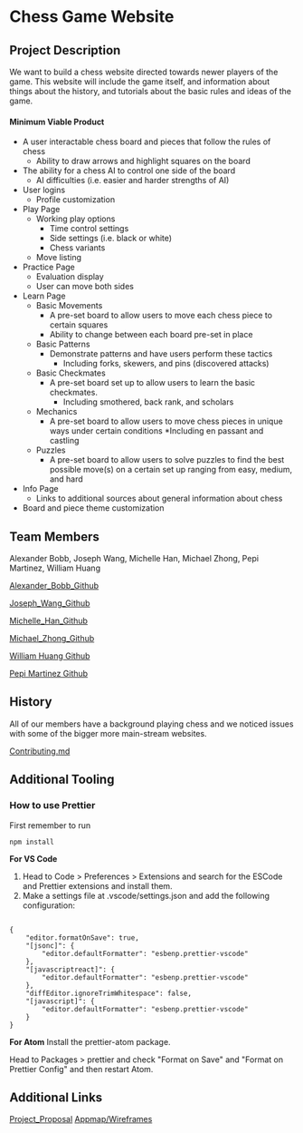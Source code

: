 # Chess Game Website

## Project Description

We want to build a chess website directed towards newer players of the game. This website will include the game itself, and information about things about the history, and tutorials about the basic rules and ideas of the game.

#### Minimum Viable Product

-   A user interactable chess board and pieces that follow the rules of chess
    -   Ability to draw arrows and highlight squares on the board
-   The ability for a chess AI to control one side of the board
    -   AI difficulties (i.e. easier and harder strengths of AI)
-   User logins
    -   Profile customization
-   Play Page
    -   Working play options
        -   Time control settings
        -   Side settings (i.e. black or white)
        -   Chess variants
    -   Move listing
-   Practice Page
    -   Evaluation display
    -   User can move both sides
-   Learn Page
    -   Basic Movements
        -   A pre-set board to allow users to move each chess piece to certain squares
        -   Ability to change between each board pre-set in place
    -   Basic Patterns
        -   Demonstrate patterns and have users perform these tactics
            -   Including forks, skewers, and pins (discovered attacks)
    -   Basic Checkmates
        -   A pre-set board set up to allow users to learn the basic checkmates.
            -   Including smothered, back rank, and scholars
    -   Mechanics
        -   A pre-set board to allow users to move chess pieces in unique ways under certain conditions
            \*Including en passant and castling
    -   Puzzles
        -   A pre-set board to allow users to solve puzzles to find the best possible move(s) on a certain set up ranging from easy, medium, and hard
-   Info Page
    -   Links to additional sources about general information about chess
-   Board and piece theme customization

## Team Members

Alexander Bobb, Joseph Wang, Michelle Han, Michael Zhong, Pepi Martinez, William Huang

[Alexander_Bobb_Github](https://github.com/AlexanderBobb)

[Joseph_Wang_Github](https://github.com/jw5374)

[Michelle_Han_Github](https://github.com/mich-han)

[Michael_Zhong_Github](https://github.com/mzhong360)

[William Huang Github](https://github.com/williamhuang0623)

[Pepi Martinez Github](https://github.com/pepimartinez)

## History

All of our members have a background playing chess and we noticed issues with some of the bigger more main-stream websites.

[Contributing.md](https://github.com/agile-dev-assignments/project-setup-team-washington-matrix/blob/master/CONTRIBUTING.md)

## Additional Tooling

### How to use Prettier

First remember to run

```
npm install
```

**For VS Code**

1. Head to Code > Preferences > Extensions and search for the ESCode and Prettier extensions and install them.
2. Make a settings file at .vscode/settings.json and add the following configuration:

```

{
    "editor.formatOnSave": true,
    "[jsonc]": {
        "editor.defaultFormatter": "esbenp.prettier-vscode"
    },
    "[javascriptreact]": {
        "editor.defaultFormatter": "esbenp.prettier-vscode"
    },
    "diffEditor.ignoreTrimWhitespace": false,
    "[javascript]": {
        "editor.defaultFormatter": "esbenp.prettier-vscode"
    }
}
```

**For Atom**
Install the prettier-atom package.

Head to Packages > prettier and check "Format on Save" and "Format on Prettier Config" and then restart Atom.

## Additional Links

[Project_Proposal](https://github.com/agile-dev-assignments/project-proposal-joal)
[Appmap/Wireframes](https://github.com/agile-dev-assignments/user-experience-design-team-washington-matrix/blob/main/README.md)
